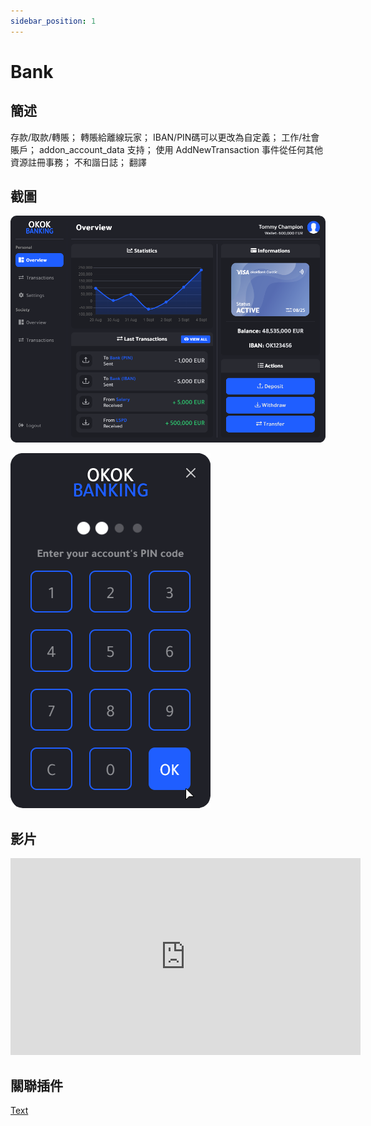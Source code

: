 ```yaml
---
sidebar_position: 1
---
```


# Bank

## 簡述

存款/取款/轉賬；
轉賬給離線玩家；
IBAN/PIN碼可以更改為自定義；
工作/社會賬戶；
addon_account_data 支持；
使用 AddNewTransaction 事件從任何其他資源註冊事務；
不和諧日誌；
翻譯

## 截圖

![Bank1](img/Bank1.png)

![Bank2](img/Bank2.png)

## 影片

<iframe width="560" height="315" src="https://www.youtube.com/embed/ICJRfHmU9Ho" title="YouTube video player" frameborder="0" allow="accelerometer; autoplay; clipboard-write; encrypted-media; gyroscope; picture-in-picture" allowfullscreen></iframe>

## 關聯插件

[Text](./Text)
